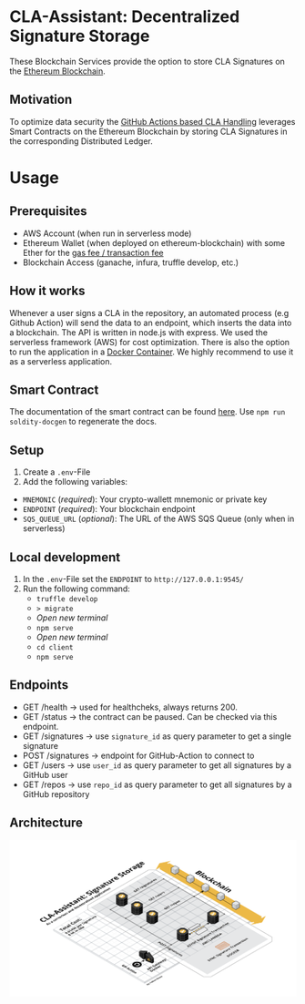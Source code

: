# CLA-Assistant: Decentralized Signature Storage
These Blockchain Services provide the option to store CLA Signatures on the [Ethereum Blockchain](https://de.wikipedia.org/wiki/Ethereum).  

## Motivation
To optimize data security the [GitHub Actions based CLA Handling](https://github.com/cla-assistant/github-action/blob/master/README.md) leverages Smart Contracts on the Ethereum Blockchain by storing CLA Signatures in the corresponding Distributed Ledger. 

# Usage
## Prerequisites

- AWS Account (when run in serverless mode)
- Ethereum Wallet (when deployed on ethereum-blockchain) with some Ether for the [gas fee / transaction fee](https://ethereum.stackexchange.com/questions/3/what-is-meant-by-the-term-gas)
- Blockchain Access (ganache, infura, truffle develop, etc.)


## How it works

Whenever a user signs a CLA in the repository, 
an automated process (e.g Github Action) will send the data to an endpoint, which inserts the data into a blockchain. 
The API is written in node.js with express. 
We used the serverless framework (AWS) for cost optimization. 
There is also the option to run the application in a [Docker Container](https://github.com/cla-assistant/blockchain-services/blob/master/Dockerfile). We highly recommend to use it as a serverless application.


## Smart Contract

The documentation of the smart contract can be found [here](./docs/index.md).
Use `npm run soldity-docgen` to regenerate the docs.

## Setup

1. Create a `.env`-File
2. Add the following variables:
* `MNEMONIC` (_required_): Your crypto-wallett mnemonic or private key
* `ENDPOINT` (_required_): Your blockchain endpoint
* `SQS_QUEUE_URL` (_optional_): The URL of the AWS SQS Queue (only when in serverless)

## Local development
1. In the `.env`-File set the `ENDPOINT` to `http://127.0.0.1:9545/`
2. Run the following command:
    * `truffle develop`
    * `> migrate`
    * _Open new terminal_ 
    * `npm serve`
    * _Open new terminal_
    * `cd client`
    * `npm serve`

## Endpoints

- GET /health -> used for healthcheks, always returns 200.
- GET /status -> the contract can be paused. Can be checked via this endpoint.
- GET /signatures -> use `signature_id` as query parameter to get a single signature
- POST /signatures -> endpoint for GitHub-Action to connect to
- GET /users -> use `user_id` as query parameter to get all signatures by a GitHub user
- GET /repos -> use `repo_id` as query parameter to get all signatures by a GitHub repository

## Architecture

![Signature Storage](./docs/architecture.png "Architecture")
